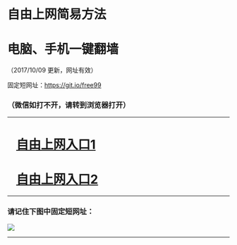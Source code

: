 ﻿# 自由上网简易方法

# 电脑、手机一键翻墙

（2017/10/09 更新，网址有效）

固定短网址：https://git.io/free99

### （微信如打不开，请转到浏览器打开）


***





# &nbsp;&nbsp; <a href="http://ft346115790.fwq-tz-1001.info/fwqtz01.html?t=100900127714 " target="_blank">自由上网入口1</a>
# &nbsp;&nbsp; <a href="http://ft75211712.fwq-tz-1002.info/fwqtz02.html?t=100900113431 " target="_blank">自由上网入口2</a>
***

### 请记住下图中固定短网址：

<img src="https://s3-us-west-2.amazonaws.com/fwq-1001/yjfq-20170905okok.png" /> 


***

